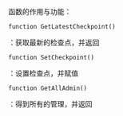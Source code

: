 函数的作用与功能：

`function GetLatestCheckpoint()`

：获取最新的检查点，并返回

`function SetCheckpoint()`

：设置检查点，并赋值

`function GetAllAdmin()`

：得到所有的管理，并返回
